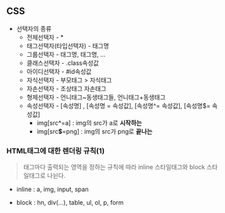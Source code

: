 ## CSS



<style>
    선택자{
        css속성명 : css 속성값;
        	:
    }
    :
</style>



- 선택자의 종류 
  - 전체선택자 - *
  - 태그선택자(타입선택자) - 태그명
  - 그룹선택자 - 태그명, 태그명, ... 
  - 클래스선택자 - .class속성값
  - 아이디선택자 - #id속성값
  - 자식선택자 - 부모태그 > 자식태그
  - 자손선택자 - 조상태그 자손태그
  - 형제선택자 - 언니태그~동생태그들, 언니태그+동생태그
  - 속성선택자 - [속성명] , [속성명 = 속성값], [속성명^= 속성값], [속성명$= 속성값]
    - img[src<b>^</b>=a] : img의 src가 a로 <b>시작하는</b>
    - img[src<b>$</b>=png] : img의 src가 png로 <b>끝나는</b> 





### HTML태그에 대한 렌더링 규칙(1)

> 태그마다 출력되는 영역을 정하는 규칙에 따라 inline 스타일태그와 block 스타일태그로 나뉜다.



- inline : a, img, input, span

- block : hn, div(...), table, ul, ol, p, form 

